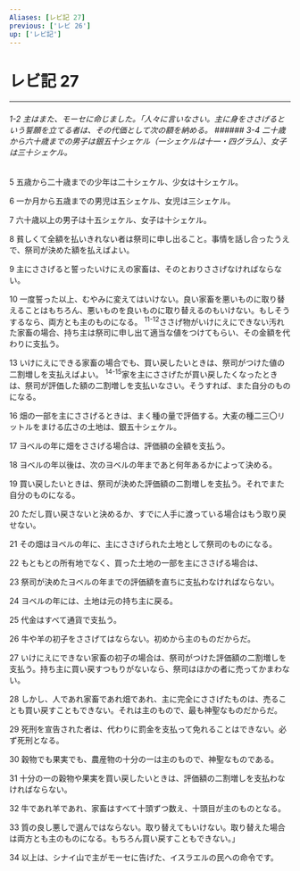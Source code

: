 ```yaml
---
Aliases: [レビ記 27]
previous: ['レビ 26']
up: ['レビ記']
---
```

# レビ記 27

***
###### 1-2 主はまた、モーセに命じました。「人々に言いなさい。主に身をささげるという誓願を立てる者は、その代価として次の額を納める。 ###### 3-4 二十歳から六十歳までの男子は銀五十シェケル（一シェケルは十一・四グラム）、女子は三十シェケル。 



5 
五歳から二十歳までの少年は二十シェケル、少女は十シェケル。 



6 
一か月から五歳までの男児は五シェケル、女児は三シェケル。 



7 
六十歳以上の男子は十五シェケル、女子は十シェケル。 



8 
貧しくて全額を払いきれない者は祭司に申し出ること。事情を話し合ったうえで、祭司が決めた額を払えばよい。 



9 
主にささげると誓ったいけにえの家畜は、そのとおりささげなければならない。 



10 
一度誓った以上、むやみに変えてはいけない。良い家畜を悪いものに取り替えることはもちろん、悪いものを良いものに取り替えるのもいけない。もしそうするなら、両方とも主のものになる。 <sup class="versenum">11-12</sup>ささげ物がいけにえにできない汚れた家畜の場合、持ち主は祭司に申し出て適当な値をつけてもらい、その金額を代わりに支払う。 



13 
いけにえにできる家畜の場合でも、買い戻したいときは、祭司がつけた値の二割増しを支払えばよい。 <sup class="versenum">14-15</sup>家を主にささげたが買い戻したくなったときは、祭司が評価した額の二割増しを支払いなさい。そうすれば、また自分のものになる。 



16 
畑の一部を主にささげるときは、まく種の量で評価する。大麦の種二三〇リットルをまける広さの土地は、銀五十シェケル。 



17 
ヨベルの年に畑をささげる場合は、評価額の全額を支払う。 



18 
ヨベルの年以後は、次のヨベルの年まであと何年あるかによって決める。 



19 
買い戻したいときは、祭司が決めた評価額の二割増しを支払う。それでまた自分のものになる。 



20 
ただし買い戻さないと決めるか、すでに人手に渡っている場合はもう取り戻せない。 



21 
その畑はヨベルの年に、主にささげられた土地として祭司のものになる。 



22 
もともとの所有地でなく、買った土地の一部を主にささげる場合は、 



23 
祭司が決めたヨベルの年までの評価額を直ちに支払わなければならない。 



24 
ヨベルの年には、土地は元の持ち主に戻る。 



25 
代金はすべて通貨で支払う。 



26 
牛や羊の初子をささげてはならない。初めから主のものだからだ。 



27 
いけにえにできない家畜の初子の場合は、祭司がつけた評価額の二割増しを支払う。持ち主に買い戻すつもりがないなら、祭司はほかの者に売ってかまわない。 



28 
しかし、人であれ家畜であれ畑であれ、主に完全にささげたものは、売ることも買い戻すこともできない。それは主のもので、最も神聖なものだからだ。 



29 
死刑を宣告された者は、代わりに罰金を支払って免れることはできない。必ず死刑となる。 



30 
穀物でも果実でも、農産物の十分の一は主のもので、神聖なものである。 



31 
十分の一の穀物や果実を買い戻したいときは、評価額の二割増しを支払わなければならない。 



32 
牛であれ羊であれ、家畜はすべて十頭ずつ数え、十頭目が主のものとなる。 



33 
質の良し悪しで選んではならない。取り替えてもいけない。取り替えた場合は両方とも主のものになる。もちろん買い戻すこともできない。」 



34 
以上は、シナイ山で主がモーセに告げた、イスラエルの民への命令です。

